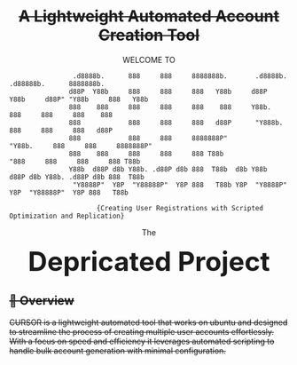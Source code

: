 <s><h1 align=center>    A Lightweight Automated Account Creation Tool </h1></s>

  <p align=center>WELCOME TO</p>


                    .d8888b.      888     888     8888888b.       .d8888b.       .d88888b.      8888888b.  
                   d88P  Y88b     888     888     888   Y88b     d88P  Y88b     d88P" "Y88b     888   Y88b 
                   888    888     888     888     888    888     Y88b.          888     888     888    888 
                   888            888     888     888   d88P      "Y888b.       888     888     888   d88P 
                   888            888     888     8888888P"          "Y88b.     888     888     8888888P"  
                   888    888     888     888     888 T88b             "888     888     888     888 T88b   
                   Y88b  d88P d8b Y88b. .d88P d8b 888  T88b  d8b Y88b  d88P d8b Y88b. .d88P d8b 888  T88b  
                    "Y8888P"  Y8P  "Y88888P"  Y8P 888   T88b Y8P  "Y8888P"  Y8P  "Y88888P"  Y8P 888   T88b

                          {Creating User Registrations with Scripted Optimization and Replication}

  <p align=center>The</p> 
  <p align=center><font size="16"><b>Depricated Project</b></u></font></p>


<s><h2>🌟 Overview</h2>
    <p>CURSOR is a lightweight automated tool that works on ubuntu and designed to streamline the process of creating multiple user accounts effortlessly. With a focus on speed and efficiency it leverages automated scripting to handle bulk account generation with minimal configuration.</p></s>
